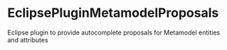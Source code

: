 # EclipsePluginMetamodelProposals
Eclipse plugin to provide autocomplete proposals for Metamodel entities and attributes
